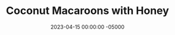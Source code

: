 ---
layout: post
title: "Coconut Macaroons with Honey"
date:   2023-04-15 00:00:00 -05000
categories: 
- Recipes
- Healthier Dessert
permalink: /recipes/coconut-macaroons
image: /assets/Food/Healthier Dessert/Coconut/coconut-cover.jpg
ing: coconut-ing
facts: coconut-facts
Prep: 10
Rest: 30
Cook: 15
Source1: https://www.youtube.com/watch?v=ACbwMHUj-kA
Source2: 
whisk: https://s.samsungfood.com/N8lEA
tags: 
- egg white
- cookie
- maple
- shredded coconut
- unsweetened coconut
- flakes
- macaron
Description: Coconut macaroons are such a simple healthy dessert, and are great for all you coconut lovers out there. I personally don't like coconut, but even I admit these are hay in the needle stack. To use up those extra yolks though, check out my <a href="hollandaise">Greek Yogurt Hollandaise Sauce</a>
Instructions: 
- Beat together egg whites until soft peaks in a glass bowl<br><br>

- Fold in honey, vanilla, almond extract, and salt. Mix in coconut and oats until fully combined and sticky<br><br>

- Scoop cookies onto a lined baking sheet. Shape with your fingers if falling apart. Chill in fridge for 30 minutes<br><br>

- Bake at 325F for 15 minutes. Cookies will be lightly browned in the top and golden/dark on the bottom. Transfer to a wire rack to cool<br><br>

- Optionally drizzle with melted chocolate (2 tbsp, 25 g), or dip the bottoms in chocolate
---